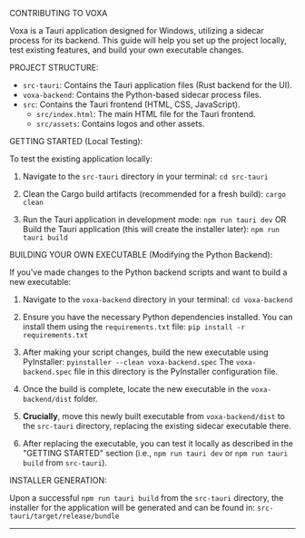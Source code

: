 CONTRIBUTING TO VOXA

Voxa is a Tauri application designed for Windows, utilizing a sidecar process for its backend. This guide will help you set up the project locally, test existing features, and build your own executable changes.

PROJECT STRUCTURE:
- `src-tauri`: Contains the Tauri application files (Rust backend for the UI).
- `voxa-backend`: Contains the Python-based sidecar process files.
- `src`: Contains the Tauri frontend (HTML, CSS, JavaScript).
  - `src/index.html`: The main HTML file for the Tauri frontend.
  - `src/assets`: Contains logos and other assets.

GETTING STARTED (Local Testing):

To test the existing application locally:

1. Navigate to the `src-tauri` directory in your terminal:
   `cd src-tauri`

2. Clean the Cargo build artifacts (recommended for a fresh build):
   `cargo clean`

3. Run the Tauri application in development mode:
   `npm run tauri dev`
   OR
   Build the Tauri application (this will create the installer later):
   `npm run tauri build`

BUILDING YOUR OWN EXECUTABLE (Modifying the Python Backend):

If you've made changes to the Python backend scripts and want to build a new executable:

1. Navigate to the `voxa-backend` directory in your terminal:
   `cd voxa-backend`

2. Ensure you have the necessary Python dependencies installed. You can install them using the `requirements.txt` file:
   `pip install -r requirements.txt`

3. After making your script changes, build the new executable using PyInstaller:
   `pyinstaller --clean voxa-backend.spec`
   The `voxa-backend.spec` file in this directory is the PyInstaller configuration file.

4. Once the build is complete, locate the new executable in the `voxa-backend/dist` folder.

5. **Crucially**, move this newly built executable from `voxa-backend/dist` to the `src-tauri` directory, replacing the existing sidecar executable there.

6. After replacing the executable, you can test it locally as described in the "GETTING STARTED" section (i.e., `npm run tauri dev` or `npm run tauri build` from `src-tauri`).

INSTALLER GENERATION:

Upon a successful `npm run tauri build` from the `src-tauri` directory, the installer for the application will be generated and can be found in:
`src-tauri/target/release/bundle`

---

